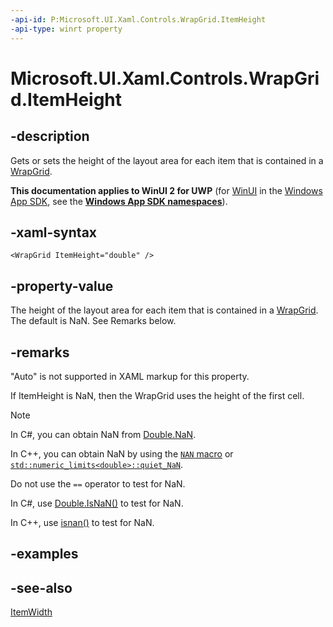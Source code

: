 ```yaml
---
-api-id: P:Microsoft.UI.Xaml.Controls.WrapGrid.ItemHeight
-api-type: winrt property
---
```


<!-- Property syntax
public double ItemHeight { get;  set; }
-->

# Microsoft.UI.Xaml.Controls.WrapGrid.ItemHeight

## -description
Gets or sets the height of the layout area for each item that is contained in a [WrapGrid](wrapgrid.md).

**This documentation applies to WinUI 2 for UWP** (for [WinUI](/windows/apps/winui/winui3/) in the [Windows App SDK](/windows/apps/windows-app-sdk/), see the **[Windows App SDK namespaces](/windows/windows-app-sdk/api/winrt/)**).

## -xaml-syntax
```xaml
<WrapGrid ItemHeight="double" />
```


## -property-value
The height of the layout area for each item that is contained in a [WrapGrid](wrapgrid.md). The default is NaN. See Remarks below.

## -remarks

"Auto" is not supported in XAML markup for this property.

If ItemHeight is NaN, then the WrapGrid uses the height of the first cell.

> [!NOTE]
> In C#, you can obtain NaN from [Double.NaN](/dotnet/api/system.double.nan?view=dotnet-uwp-10.0&preserve-view=true).
>
> In C++, you can obtain NaN by using the [`NAN` macro](/cpp/standard-library/cmath) or [`std::numeric_limits<double>::quiet_NaN`](/cpp/standard-library/numeric-limits-class#quiet_nan).
>
> Do not use the `==` operator to test for NaN.
>
> In C#, use [Double.IsNaN()](/dotnet/api/system.double.isnan?view=dotnet-uwp-10.0&preserve-view=true) to test for NaN.
>
> In C++, use [isnan()](/cpp/c-runtime-library/reference/isnan-isnan-isnanf) to test for NaN.

## -examples

## -see-also
[ItemWidth](wrapgrid_itemwidth.md)
